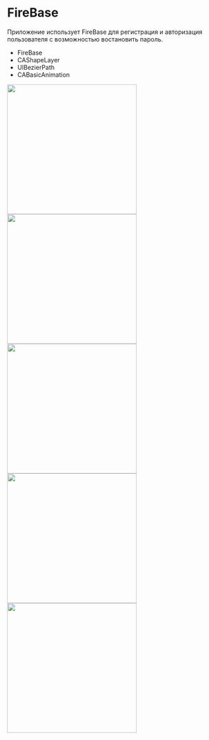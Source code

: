 # FireBase

Приложение использует FireBase для регистрация и авторизация пользователя с возможностью востановить пароль.

- FireBase
- CAShapeLayer
- UIBezierPath
- CABasicAnimation

<img src="https://user-images.githubusercontent.com/81886542/143688219-653185e2-7691-4c42-a70d-cda5036e813c.png" width="300" />


<img src="https://user-images.githubusercontent.com/81886542/143688218-e53cea75-7d22-4f9c-a258-330fa5f2a3df.png" width="300" />



<img src="https://user-images.githubusercontent.com/81886542/143688215-d23fa0b5-b2b2-44a9-aebb-e3f9544df79f.png" width="300" />


<img src="https://user-images.githubusercontent.com/81886542/143688214-6bf804a3-c505-457c-b96b-9a6f3cd826f4.png" width="300" />

<img src="https://user-images.githubusercontent.com/81886542/143688212-f89527a3-ba6b-492f-9551-63b08075db87.png" width="300" />

